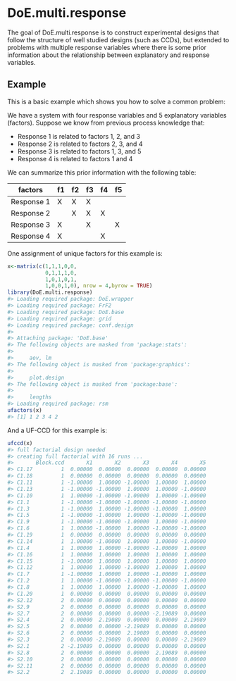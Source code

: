 <!-- README.md is generated from README.Rmd. Please edit that file -->
DoE.multi.response
==================

The goal of DoE.multi.response is to construct experimental designs that follow the structure of well studied designs (such as CCDs), but extended to problems with multiple response variables where there is some prior information about the relationship between explanatory and response variables.

Example
-------

This is a basic example which shows you how to solve a common problem:

We have a system with four response variables and 5 explanatory variables (factors). Suppose we know from previous process knowledge that:

-   Response 1 is related to factors 1, 2, and 3
-   Response 2 is related to factors 2, 3, and 4
-   Response 3 is related to factors 1, 3, and 5
-   Response 4 is related to factors 1 and 4

We can summarize this prior information with the following table:

| factors    | f1  | f2  | f3  | f4  | f5  |
|------------|-----|-----|-----|-----|-----|
| Response 1 | X   | X   | X   |     |     |
| Response 2 |     | X   | X   | X   |     |
| Response 3 | X   |     | X   |     | X   |
| Response 4 | X   |     |     | X   |     |

One assignment of unique factors for this example is:

``` r
x<-matrix(c(1,1,1,0,0,
            0,1,1,1,0,
            1,0,1,0,1,
            1,0,0,1,0), nrow = 4,byrow = TRUE)
library(DoE.multi.response)
#> Loading required package: DoE.wrapper
#> Loading required package: FrF2
#> Loading required package: DoE.base
#> Loading required package: grid
#> Loading required package: conf.design
#> 
#> Attaching package: 'DoE.base'
#> The following objects are masked from 'package:stats':
#> 
#>     aov, lm
#> The following object is masked from 'package:graphics':
#> 
#>     plot.design
#> The following object is masked from 'package:base':
#> 
#>     lengths
#> Loading required package: rsm
ufactors(x)
#> [1] 1 2 3 4 2
```

And a UF-CCD for this example is:

``` r
ufccd(x)
#> full factorial design needed
#> creating full factorial with 16 runs ...
#>       Block.ccd       X1       X2       X3       X4       X5
#> C1.17         1  0.00000  0.00000  0.00000  0.00000  0.00000
#> C1.18         1  0.00000  0.00000  0.00000  0.00000  0.00000
#> C1.11         1 -1.00000  1.00000 -1.00000  1.00000  1.00000
#> C1.13         1 -1.00000 -1.00000  1.00000  1.00000 -1.00000
#> C1.10         1  1.00000 -1.00000 -1.00000  1.00000 -1.00000
#> C1.1          1 -1.00000 -1.00000 -1.00000 -1.00000 -1.00000
#> C1.3          1 -1.00000  1.00000 -1.00000 -1.00000  1.00000
#> C1.5          1 -1.00000 -1.00000  1.00000 -1.00000 -1.00000
#> C1.9          1 -1.00000 -1.00000 -1.00000  1.00000 -1.00000
#> C1.6          1  1.00000 -1.00000  1.00000 -1.00000 -1.00000
#> C1.19         1  0.00000  0.00000  0.00000  0.00000  0.00000
#> C1.14         1  1.00000 -1.00000  1.00000  1.00000 -1.00000
#> C1.4          1  1.00000  1.00000 -1.00000 -1.00000  1.00000
#> C1.16         1  1.00000  1.00000  1.00000  1.00000  1.00000
#> C1.15         1 -1.00000  1.00000  1.00000  1.00000  1.00000
#> C1.12         1  1.00000  1.00000 -1.00000  1.00000  1.00000
#> C1.7          1 -1.00000  1.00000  1.00000 -1.00000  1.00000
#> C1.2          1  1.00000 -1.00000 -1.00000 -1.00000 -1.00000
#> C1.8          1  1.00000  1.00000  1.00000 -1.00000  1.00000
#> C1.20         1  0.00000  0.00000  0.00000  0.00000  0.00000
#> S2.12         2  0.00000  0.00000  0.00000  0.00000  0.00000
#> S2.9          2  0.00000  0.00000  0.00000  0.00000  0.00000
#> S2.7          2  0.00000  0.00000  0.00000 -2.19089  0.00000
#> S2.4          2  0.00000  2.19089  0.00000  0.00000  2.19089
#> S2.5          2  0.00000  0.00000 -2.19089  0.00000  0.00000
#> S2.6          2  0.00000  0.00000  2.19089  0.00000  0.00000
#> S2.3          2  0.00000 -2.19089  0.00000  0.00000 -2.19089
#> S2.1          2 -2.19089  0.00000  0.00000  0.00000  0.00000
#> S2.8          2  0.00000  0.00000  0.00000  2.19089  0.00000
#> S2.10         2  0.00000  0.00000  0.00000  0.00000  0.00000
#> S2.11         2  0.00000  0.00000  0.00000  0.00000  0.00000
#> S2.2          2  2.19089  0.00000  0.00000  0.00000  0.00000
```

